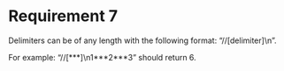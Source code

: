 Requirement 7
=============

Delimiters can be of any length with the following format: “//\[delimiter]\n”.

For example: “//\[\*\*\*]\n1\*\*\*2\*\*\*3” should return 6.